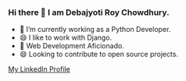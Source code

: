### Hi there 👋 I am Debajyoti Roy Chowdhury.

- 🔭 I’m currently working as a Python Developer.
- 😄 I like to work with Django.
- 💬 Web Development Aficionado.
- 😄 Looking to contribute to open source projects.

[My LinkedIn Profile](https://www.linkedin.com/in/debajyoti-roy-chowdhury-0b28901a6/)
